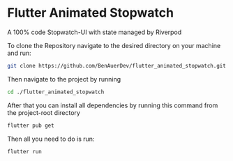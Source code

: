 # Flutter Animated Stopwatch

A 100% code Stopwatch-UI with state managed by Riverpod

To clone the Repository navigate to the desired directory on your machine and run:

```bash
git clone https://github.com/BenAuerDev/flutter_animated_stopwatch.git
```

Then navigate to the project by running

```bash
cd ./flutter_animated_stopwatch
```

After that you can install all dependencies by running this command from the project-root directory

```bash
flutter pub get
```

Then all you need to do is run:

```bash
flutter run
```
